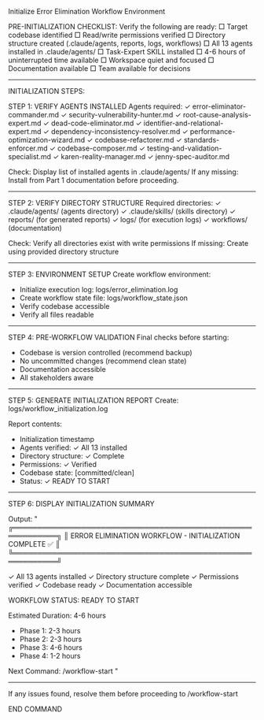Initialize Error Elimination Workflow Environment

PRE-INITIALIZATION CHECKLIST:
Verify the following are ready:
□ Target codebase identified
□ Read/write permissions verified
□ Directory structure created (.claude/agents, reports, logs, workflows)
□ All 13 agents installed in .claude/agents/
□ Task-Expert SKILL installed
□ 4-6 hours of uninterrupted time available
□ Workspace quiet and focused
□ Documentation available
□ Team available for decisions

---

INITIALIZATION STEPS:

STEP 1: VERIFY AGENTS INSTALLED
Agents required:
✓ error-eliminator-commander.md
✓ security-vulnerability-hunter.md
✓ root-cause-analysis-expert.md
✓ dead-code-eliminator.md
✓ identifier-and-relational-expert.md
✓ dependency-inconsistency-resolver.md
✓ performance-optimization-wizard.md
✓ codebase-refactorer.md
✓ standards-enforcer.md
✓ codebase-composer.md
✓ testing-and-validation-specialist.md
✓ karen-reality-manager.md
✓ jenny-spec-auditor.md

Check: Display list of installed agents in .claude/agents/
If any missing: Install from Part 1 documentation before proceeding.

---

STEP 2: VERIFY DIRECTORY STRUCTURE
Required directories:
✓ .claude/agents/ (agents directory)
✓ .claude/skills/ (skills directory)
✓ reports/ (for generated reports)
✓ logs/ (for execution logs)
✓ workflows/ (documentation)

Check: Verify all directories exist with write permissions
If missing: Create using provided directory structure

---

STEP 3: ENVIRONMENT SETUP
Create workflow environment:
- Initialize execution log: logs/error_elimination.log
- Create workflow state file: logs/workflow_state.json
- Verify codebase accessible
- Verify all files readable

---

STEP 4: PRE-WORKFLOW VALIDATION
Final checks before starting:
- Codebase is version controlled (recommend backup)
- No uncommitted changes (recommend clean state)
- Documentation accessible
- All stakeholders aware

---

STEP 5: GENERATE INITIALIZATION REPORT
Create: logs/workflow_initialization.log

Report contents:
- Initialization timestamp
- Agents verified: ✓ All 13 installed
- Directory structure: ✓ Complete
- Permissions: ✓ Verified
- Codebase state: [committed/clean]
- Status: ✓ READY TO START

---

STEP 6: DISPLAY INITIALIZATION SUMMARY

Output:
"
╔═══════════════════════════════════════════════════════════╗
║  ERROR ELIMINATION WORKFLOW - INITIALIZATION COMPLETE ✅   ║
╚═══════════════════════════════════════════════════════════╝

✓ All 13 agents installed
✓ Directory structure complete
✓ Permissions verified
✓ Codebase ready
✓ Documentation accessible

WORKFLOW STATUS: READY TO START

Estimated Duration: 4-6 hours
- Phase 1: 2-3 hours
- Phase 2: 2-3 hours
- Phase 3: 4-6 hours
- Phase 4: 1-2 hours

Next Command: /workflow-start
"

---

If any issues found, resolve them before proceeding to /workflow-start

END COMMAND